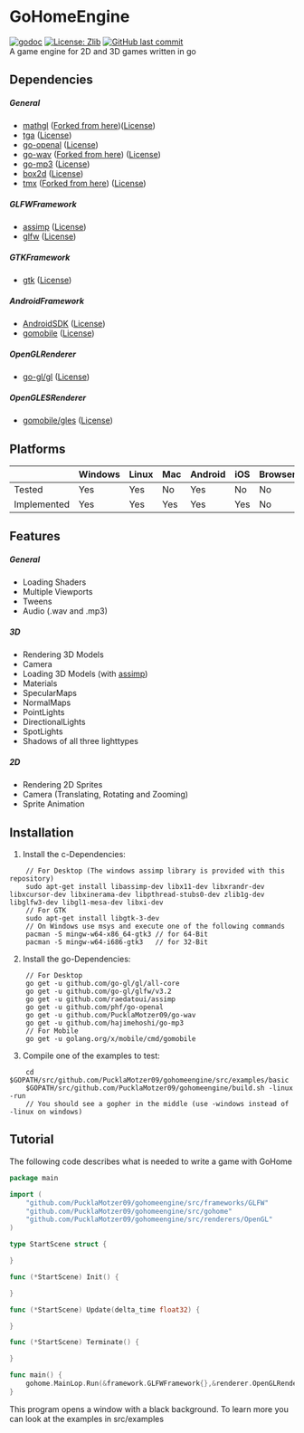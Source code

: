 # GoHomeEngine
[![godoc](https://godoc.org/github.com/PucklaMotzer09/GoHomeEngine/src/gohome?status.svg)](https://godoc.org/github.com/PucklaMotzer09/GoHomeEngine/src/gohome)
[![License: Zlib](https://img.shields.io/badge/License-Zlib-green.svg)](https://github.com/PucklaMotzer09/GoHomeEngine/blob/master/LICENSE.md)
[![GitHub last commit](https://img.shields.io/github/last-commit/PucklaMotzer09/GoHomeEngine.svg)](https://github.com/PucklaMotzer09/GoHomeEngine/commits/master)
<br>
A game engine for 2D and 3D games written in go

## Dependencies

##### General
+ [mathgl](https://github.com/PucklaMotzer09/mathgl) ([Forked from here](https://github.com/go-gl/mathgl))([License](https://github.com/PucklaMotzer09/mathgl/blob/master/LICENSE))
+ [tga](https://github.com/blezek/tga) ([License](https://github.com/blezek/tga/blob/master/LICENSE.MIT))
+ [go-openal](https://github.com/timshannon/go-openal) ([License](https://github.com/timshannon/go-openal/blob/master/LICENSE))
+ [go-wav](https://github.com/PucklaMotzer09/go-wav) ([Forked from here](https://github.com/sdobz/go-wav)) ([License](https://github.com/verdverm/go-wav/blob/master/LICENSE.md))
+ [go-mp3](https://github.com/hajimehoshi/go-mp3) ([License](https://github.com/hajimehoshi/go-mp3/blob/master/LICENSE))
+ [box2d](https://github.com/BxteArena/box2d) ([License](https://github.com/ByteArena/box2d/blob/master/LICENSE.md))
+ [tmx](https://github.com/PucklaMotzer09/tmx) ([Forked from here](https://github.com/elliotmr/tmx)) ([License](https://github.com/PucklaMotzer09/tmx/blob/master/LICENSE))

##### GLFWFramework
+ [assimp](https://github.com/assimp/assimp) ([License](https://github.com/assimp/assimp/blob/master/LICENSE))
+ [glfw](https://github.com/glfw/glfw) ([License](https://github.com/glfw/glfw/blob/master/LICENSE.md))

##### GTKFramework
+ [gtk](https://gtk.org) ([License](http://www.gnu.org/licenses/old-licenses/lgpl-2.1.html))

##### AndroidFramework
+ [AndroidSDK](https://developer.android.com/studio/) ([License](https://developer.android.com/studio/terms))
+ [gomobile](https://github.com/golang/mobile) ([License](https://github.com/golang/mobile/blob/master/LICENSE))

##### OpenGLRenderer
+ [go-gl/gl](https://github.com/go-gl/gl) ([License](https://github.com/go-gl/gl/blob/master/LICENSE))

##### OpenGLESRenderer
+ [gomobile/gles](https://github.com/golang/mobile/tree/master/gl) ([License](https://github.com/golang/mobile/blob/master/LICENSE))

## Platforms

|				|Windows| Linux		| Mac		| Android 	| iOS	| Browser |
|---------------|-------|-----------|-----------|-----------|-------|---------|
|Tested 		|	Yes |	Yes		|	No 		|	Yes		|	No 	|	No    |
|Implemented  	|   Yes |   Yes		|	Yes		|   Yes		|   Yes |   No    |

## Features

##### General
* Loading Shaders
* Multiple Viewports
* Tweens
* Audio (.wav and .mp3)

##### 3D
* Rendering 3D Models
* Camera
* Loading 3D Models (with [assimp](http://assimp.org/))
* Materials
* SpecularMaps
* NormalMaps
* PointLights
* DirectionalLights
* SpotLights
* Shadows of all three lighttypes

##### 2D
* Rendering 2D Sprites
* Camera (Translating, Rotating and Zooming) 
* Sprite Animation

## Installation
1. Install the c-Dependencies:<br>
~~~~~~~~~~~~~~~~~~~~~~~~~~~~~~~~~~~~
	// For Desktop (The windows assimp library is provided with this repository)
	sudo apt-get install libassimp-dev libx11-dev libxrandr-dev libxcursor-dev libxinerama-dev libpthread-stubs0-dev zlib1g-dev libglfw3-dev libgl1-mesa-dev libxi-dev
	// For GTK
	sudo apt-get install libgtk-3-dev
	// On Windows use msys and execute one of the following commands
	pacman -S mingw-w64-x86_64-gtk3 // for 64-Bit
	pacman -S mingw-w64-i686-gtk3   // for 32-Bit
~~~~~~~~~~~~~~~~~~~~~~~~~~~~~~~~~~~~
2. Install the go-Dependencies:<br>
~~~~~~~~~~~~~~~~~~~~~~~~~~~~~~~~~~~~
	// For Desktop
	go get -u github.com/go-gl/gl/all-core
	go get -u github.com/go-gl/glfw/v3.2
	go get -u github.com/raedatoui/assimp
	go get -u github.com/phf/go-openal
	go get -u github.com/PucklaMotzer09/go-wav
	go get -u github.com/hajimehoshi/go-mp3
	// For Mobile
	go get -u golang.org/x/mobile/cmd/gomobile
~~~~~~~~~~~~~~~~~~~~~~~~~~~~~~~~~~~~
3. Compile one of the examples to test:<br>
~~~~~~~~~~~~~~~~~~~~~~~~~~~~~~~~~~~~
	cd $GOPATH/src/github.com/PucklaMotzer09/gohomeengine/src/examples/basic
	$GOPATH/src/github.com/PucklaMotzer09/gohomeengine/build.sh -linux -run
	// You should see a gopher in the middle (use -windows instead of -linux on windows)
~~~~~~~~~~~~~~~~~~~~~~~~~~~~~~~~~~~~

## Tutorial

The following code describes what is needed to write a game with GoHome

```go
package main

import (
	"github.com/PucklaMotzer09/gohomeengine/src/frameworks/GLFW"
	"github.com/PucklaMotzer09/gohomeengine/src/gohome"
	"github.com/PucklaMotzer09/gohomeengine/src/renderers/OpenGL"
)

type StartScene struct {

}

func (*StartScene) Init() {

}

func (*StartScene) Update(delta_time float32) {

}

func (*StartScene) Terminate() {

}

func main() {
	gohome.MainLop.Run(&framework.GLFWFramework{},&renderer.OpenGLRenderer{},1280,720,"Example",&StartScene{})
}
```

This program opens a window with a black background. To learn more you can look at the examples in src/examples
